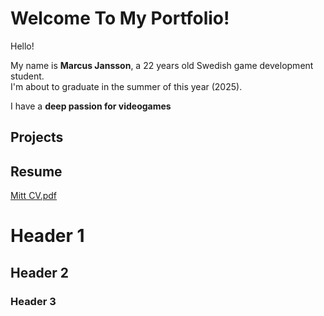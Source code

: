 # Welcome To My Portfolio!
Hello!

My name is **Marcus Jansson**, a 22 years old Swedish game development student.  
I'm about to graduate in the summer of this year (2025).

I have a **deep passion for videogames**

## Projects

## Resume
[Mitt CV.pdf](https://github.com/user-attachments/files/19526532/Mitt.CV.pdf)

# Header 1
## Header 2
### Header 3
